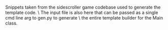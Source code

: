Snippets taken from the sidescroller game codebase used to generate the template code. \\
The input file is also here that can be passed as a single cmd line arg to gen.py to generate \\
the entire template builder for the Main class.
